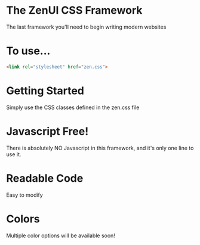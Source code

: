 # The ZenUI CSS Framework
The last framework you'll need to begin writing modern websites
# To use...
```html
<link rel="stylesheet" href="zen.css">
```
# Getting Started
Simply use the CSS classes defined in the zen.css file
# Javascript Free!
There is absolutely NO Javascript in this framework, and it's only one line to use it.
# Readable Code
Easy to modify
# Colors
Multiple color options will be available soon!
